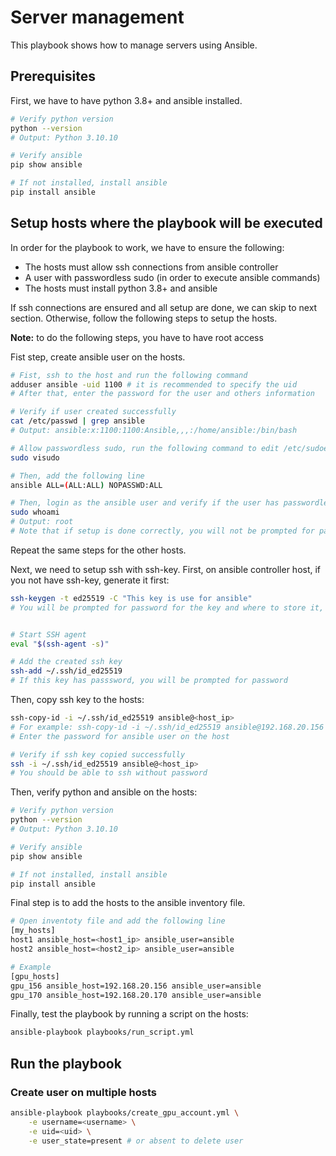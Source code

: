# Server management

This playbook shows how to manage servers using Ansible.

## Prerequisites

First, we have to have python 3.8+ and ansible installed.

```bash
# Verify python version
python --version
# Output: Python 3.10.10

# Verify ansible
pip show ansible

# If not installed, install ansible
pip install ansible
```

## Setup hosts where the playbook will be executed

In order for the playbook to work, we have to ensure the following:

- The hosts must allow ssh connections from ansible controller
- A user with passwordless sudo (in order to execute ansible commands)
- The hosts must install python 3.8+ and ansible

If ssh connections are ensured and all setup are done, we can skip to next section. Otherwise, follow the following steps to setup the hosts.

**Note:** to do the following steps, you have to have root access

Fist step, create ansible user on the hosts.

```bash
# Fist, ssh to the host and run the following command
adduser ansible -uid 1100 # it is recommended to specify the uid
# After that, enter the password for the user and others information

# Verify if user created successfully
cat /etc/passwd | grep ansible
# Output: ansible:x:1100:1100:Ansible,,,:/home/ansible:/bin/bash

# Allow passwordless sudo, run the following command to edit /etc/sudoers file
sudo visudo

# Then, add the following line
ansible ALL=(ALL:ALL) NOPASSWD:ALL

# Then, login as the ansible user and verify if the user has passwordless sudo
sudo whoami
# Output: root
# Note that if setup is done correctly, you will not be prompted for password
```

Repeat the same steps for the other hosts.

Next, we need to setup ssh with ssh-key. First, on ansible controller host, if you not have ssh-key, generate it first:

```bash
ssh-keygen -t ed25519 -C "This key is use for ansible"
# You will be prompted for password for the key and where to store it, leave it as default


# Start SSH agent
eval "$(ssh-agent -s)"

# Add the created ssh key
ssh-add ~/.ssh/id_ed25519
# If this key has passsword, you will be prompted for password
```

Then, copy ssh key to the hosts:

```bash
ssh-copy-id -i ~/.ssh/id_ed25519 ansible@<host_ip>
# For example: ssh-copy-id -i ~/.ssh/id_ed25519 ansible@192.168.20.156
# Enter the password for ansible user on the host

# Verify if ssh key copied successfully
ssh -i ~/.ssh/id_ed25519 ansible@<host_ip>
# You should be able to ssh without password
```

Then, verify python and ansible on the hosts:

```bash
# Verify python version
python --version
# Output: Python 3.10.10

# Verify ansible
pip show ansible

# If not installed, install ansible
pip install ansible
```

Final step is to add the hosts to the ansible inventory file.

```bash
# Open inventoty file and add the following line
[my_hosts]
host1 ansible_host=<host1_ip> ansible_user=ansible
host2 ansible_host=<host2_ip> ansible_user=ansible

# Example
[gpu_hosts]
gpu_156 ansible_host=192.168.20.156 ansible_user=ansible
gpu_170 ansible_host=192.168.20.170 ansible_user=ansible
```

Finally, test the playbook by running a script on the hosts:

```bash
ansible-playbook playbooks/run_script.yml
```

## Run the playbook

### Create user on multiple hosts

```bash
ansible-playbook playbooks/create_gpu_account.yml \
    -e username=<username> \
    -e uid=<uid> \
    -e user_state=present # or absent to delete user
```
